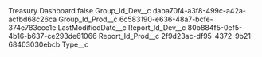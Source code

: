 <?xml version="1.0" encoding="UTF-8"?>
<CustomMetadata xmlns="http://soap.sforce.com/2006/04/metadata" xmlns:xsi="http://www.w3.org/2001/XMLSchema-instance" xmlns:xsd="http://www.w3.org/2001/XMLSchema">
    <label>Treasury Dashboard</label>
    <protected>false</protected>
    <values>
        <field>Group_Id_Dev__c</field>
        <value xsi:type="xsd:string">daba70f4-a3f8-499c-a42a-acfbd68c26ca</value>
    </values>
    <values>
        <field>Group_Id_Prod__c</field>
        <value xsi:type="xsd:string">6c583190-e636-48a7-bcfe-374e783cce1e</value>
    </values>
    <values>
        <field>LastModifiedDate__c</field>
        <value xsi:nil="true"/>
    </values>
    <values>
        <field>Report_Id_Dev__c</field>
        <value xsi:type="xsd:string">80b884f5-0ef5-4b16-b637-ce293de61066</value>
    </values>
    <values>
        <field>Report_Id_Prod__c</field>
        <value xsi:type="xsd:string">2f9d23ac-df95-4372-9b21-68403030ebcb</value>
    </values>
    <values>
        <field>Type__c</field>
        <value xsi:nil="true"/>
    </values>
</CustomMetadata>
